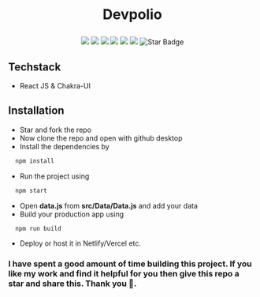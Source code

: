# <p align="center">Devpolio

<p align="center">
<img src=https://badges.frapsoft.com/os/v2/open-source.svg?v"/>
<img src=https://visitor-badge.glitch.me/badge?page_id=bishnudev1.devfolio"/>
<img src="https://img.shields.io/github/license/bishnudev1/devfolio"/>
<img src="https://img.shields.io/github/stars/bishnudev1/devfolio"/>
<img src="https://img.shields.io/github/forks/bishnudev1/devfolio"/>
<img src="https://img.shields.io/badge/Contributors-Welcome-orange"/>
<img src="https://img.shields.io/static/v1?label=%F0%9F%8C%9F&message=If%20Useful&style=style=flat&color=BC4E99" alt="Star Badge"/>
</p>

## Techstack
- React JS & Chakra-UI

## Installation
- Star and fork the repo
- Now clone the repo and open with github desktop
- Install the dependencies by
```bash
  npm install
```
- Run the project using
```bash
  npm start
```
- Open <b>data.js</b> from <b>src/Data/Data.js</b> and add your data
- Build your production app using
```bash
  npm run build
```
- Deploy or host it in Netlify/Vercel etc.

### I have spent a good amount of time building this project. If you like my work and find it helpful for you then give this repo a star and share this. Thank you 🙂.
